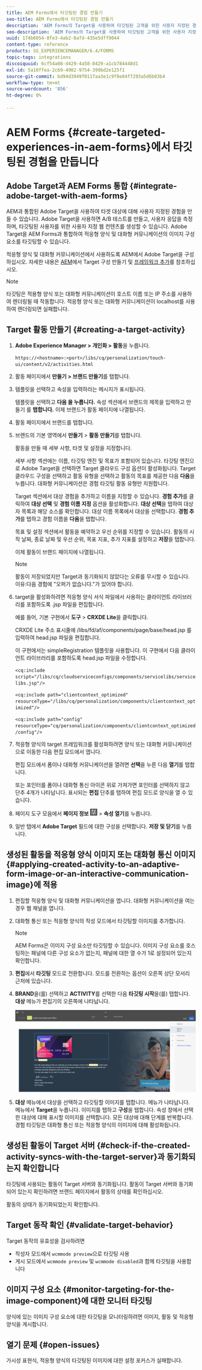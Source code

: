 ```yaml
---
title: AEM Forms에서 타깃팅된 경험 만들기
seo-title: AEM Forms에서 타깃팅된 경험 만들기
description: 'AEM Forms의 Target을 사용하여 타깃팅된 고객을 위한 사용자 지정된 경험을 만듭니다. '
seo-description: 'AEM Forms의 Target을 사용하여 타깃팅된 고객을 위한 사용자 지정된 경험을 만듭니다. '
uuid: 174b6054-8fe3-4ab2-8afd-435e5dff9044
content-type: reference
products: SG_EXPERIENCEMANAGER/6.4/FORMS
topic-tags: integrations
discoiquuid: 6cf54a08-d429-4a58-8429-a1cb784448d1
exl-id: 5a10ffea-2c69-4902-9754-399bd2e125f1
source-git-commit: bd94d3949f0117aa3e1c9f0e84f7293a5d6b03b4
workflow-type: tm+mt
source-wordcount: '856'
ht-degree: 0%

---
```


# AEM Forms {#create-targeted-experiences-in-aem-forms}에서 타깃팅된 경험을 만듭니다

## Adobe Target과 AEM Forms 통합 {#integrate-adobe-target-with-aem-forms}

AEM과 통합된 Adobe Target을 사용하여 타겟 대상에 대해 사용자 지정된 경험을 만들 수 있습니다. Adobe Target을 사용하면 A/B 테스트를 만들고, 사용자 응답을 측정하며, 타깃팅된 사용자를 위한 사용자 지정 웹 컨텐츠를 생성할 수 있습니다. Adobe Target을 AEM Forms과 통합하여 적응형 양식 및 대화형 커뮤니케이션의 이미지 구성 요소를 타깃팅할 수 있습니다.

적응형 양식 및 대화형 커뮤니케이션에서 사용하도록 AEM에서 Adobe Target을 구성하십시오. 자세한 내용은 [AEM](/help/sites-administering/target.md)에서 Target 구성 만들기 및 [프레임워크 추가](/help/sites-administering/target.md)를 참조하십시오.

>[!NOTE]
>
>타깃팅은 적용형 양식 또는 대화형 커뮤니케이션이 호스트 이름 또는 IP 주소를 사용하여 렌더링될 때 작동합니다. 적응형 양식 또는 대화형 커뮤니케이션이 localhost를 사용하여 렌더링되면 실패합니다.

## Target 활동 만들기 {#creating-a-target-activity}

1. **Adobe Experience Manager > 개인화 > 활동**&#x200B;을 누릅니다.

   `https://<hostname>:<port>/libs/cq/personalization/touch-ui/content/v2/activities.html`

1. 활동 페이지에서 **만들기 > 브랜드 만들기**&#x200B;를 탭합니다.
1. 템플릿을 선택하고 속성을 입력하라는 메시지가 표시됩니다.

   템플릿을 선택하고 **다음 을 누릅니다.** 속성 섹션에서 브랜드의 제목을 입력하고 만들기 를  **탭합니다.**
이제 브랜드가 활동 페이지에 나열됩니다.

1. 활동 페이지에서 브랜드를 탭합니다.
1. 브랜드의 기본 영역에서 **만들기** > **활동 만들기**&#x200B;를 탭합니다.

   활동을 만들 때 세부 사항, 타겟 및 설정을 지정합니다.

   세부 사항 섹션에는 이름, 타깃팅 엔진 및 목표가 포함되어 있습니다. 타깃팅 엔진으로 Adobe Target을 선택하면 Target 클라우드 구성 옵션이 활성화됩니다. Target 클라우드 구성을 선택하고 활동 유형을 선택하고 활동의 목표를 제공한 다음 **다음**&#x200B;을 누릅니다. 대화형 커뮤니케이션은 경험 타깃팅 활동 유형만 지원합니다.

   Target 섹션에서 대상 경험을 추가하고 이름을 지정할 수 있습니다. **경험 추가**&#x200B;를 클릭하여 **대상 선택** 및 **경험 이름 지정** 옵션을 활성화합니다. **대상 선택**&#x200B;을 탭하여 대상자 목록과 해당 소스를 확인합니다. 대상 이름 목록에서 대상을 선택합니다. **경험 추가**&#x200B;를 탭하고 경험 이름을 **다음**&#x200B;을 탭합니다.

   목표 및 설정 섹션에서 활동을 예약하고 우선 순위를 지정할 수 있습니다. 활동의 시작 날짜, 종료 날짜 및 우선 순위, 목표 지표, 추가 지표를 설정하고 **저장**&#x200B;을 탭합니다.

   이제 활동이 브랜드 페이지에 나열됩니다.

   >[!NOTE]
   >
   >활동이 저장되었지만 Target과 동기화되지 않았다는 오류를 무시할 수 있습니다. 이유:다음 경험에 &quot;오퍼가 없습니다.&quot;가 있어야 합니다.

1. target을 활성화하려면 적응형 양식 서식 파일에서 사용하는 클라이언트 라이브러리를 포함하도록 .jsp 파일을 편집합니다.

   예를 들어, 기본 구현에서 **도구** > **CRXDE Lite**&#x200B;을 클릭합니다.

   CRXDE Lite 주소 표시줄에 /libs/fd/af/components/page/base/head.jsp 를 입력하여 head.jsp 파일을 편집합니다.

   이 구현에서는 simpleRegistration 템플릿을 사용합니다. 이 구현에서 다음 클라이언트 라이브러리를 포함하도록 head.jsp 파일을 수정합니다.

   `<cq:include script="/libs/cq/cloudserviceconfigs/components/servicelibs/servicelibs.jsp"/>`

   `<cq:include path="clientcontext_optimized" resourceType="/libs/cq/personalization/components/clientcontext_optimized"/>`

   `<cq:include path="config" resourceType="cq/personalization/components/clientcontext_optimized/config"/>`

1. 적응형 양식의 target 프레임워크를 활성화하려면 양식 또는 대화형 커뮤니케이션으로 이동한 다음 편집 모드에서 엽니다.

   편집 모드에서 폼이나 대화형 커뮤니케이션을 열려면 **선택**&#x200B;을 누른 다음 **열기**&#x200B;를 탭합니다.

   또는 포인터를 폼이나 대화형 통신 아이콘 위로 가져가면 포인터를 선택하지 않고 단추 4개가 나타납니다. 표시되는 **편집** 단추를 탭하여 편집 모드로 양식을 열 수 있습니다.

1. 페이지 도구 모음에서 **페이지 정보** ![테마-옵션](assets/theme-options.png) > **속성 열기**&#x200B;를 누릅니다.
1. 일반 탭에서 **Adobe Target** 필드에 대한 구성을 선택합니다. **저장 및 닫기**&#x200B;를 누릅니다.

## 생성된 활동을 적응형 양식 이미지 또는 대화형 통신 이미지 {#applying-created-activity-to-an-adaptive-form-image-or-an-interactive-communication-image}에 적용

1. 편집할 적응형 양식 및 대화형 커뮤니케이션을 엽니다. 대화형 커뮤니케이션을 여는 경우 웹 채널을 엽니다.

1. 대화형 통신 또는 적응형 양식의 작성 모드에서 타깃팅할 이미지를 추가합니다.

   >[!NOTE]
   >
   >AEM Forms은 이미지 구성 요소만 타깃팅할 수 있습니다. 이미지 구성 요소를 호스팅하는 패널에 다른 구성 요소가 없는지, 패널에 대한 열 수가 1로 설정되어 있는지 확인합니다.

1. **편집**&#x200B;에서 **타깃팅** 모드로 전환합니다. 모드를 전환하는 옵션이 오른쪽 상단 모서리 근처에 있습니다.
1. **BRAND**&#x200B;을(를) 선택하고 **ACTIVITY**&#x200B;를 선택한 다음 **타깃팅 시작**&#x200B;을(를) 탭합니다. **대상** 메뉴가 편집기의 오른쪽에 나타납니다.

   ![타깃팅 메뉴](assets/targeting-menu.png)

1. **대상** 메뉴에서 대상을 선택하고 타깃팅할 이미지를 탭합니다. 메뉴가 나타납니다. 메뉴에서 **Target**&#x200B;을 누릅니다. 이미지를 탭하고 **구성**&#x200B;을 탭합니다. 속성 창에서 선택한 대상에 대해 표시할 이미지를 선택합니다. 모든 대상에 대해 단계를 반복합니다. 경험 타깃팅은 대화형 통신 또는 적응형 양식의 이미지에 대해 활성화됩니다.

## 생성된 활동이 Target 서버 {#check-if-the-created-activity-syncs-with-the-target-server}과 동기화되는지 확인합니다

타깃팅에 사용되는 활동이 Target 서버와 동기화됩니다. 활동이 Target 서버와 동기화되어 있는지 확인하려면 브랜드 페이지에서 활동의 상태를 확인하십시오.

활동의 상태가 동기화되었는지 확인합니다.

## Target 동작 확인 {#validate-target-behavior}

Target 동작의 유효성을 검사하려면

* 작성자 모드에서 `wcmmode preview`으로 타깃팅 사용
* 게시 모드에서 `wcmmode preview` 및 `wcmmode disabled`과 함께 타깃팅을 사용합니다

## 이미지 구성 요소 {#monitor-targeting-for-the-image-component}에 대한 모니터 타깃팅

양식에 있는 이미지 구성 요소에 대한 타깃팅을 모니터링하려면 이미지, 활동 및 적응형 양식을 게시합니다.

## 열기 문제 {#open-issues}

가시성 표현식, 적응형 양식의 타깃팅된 이미지에 대한 설정 포커스가 실패합니다.
